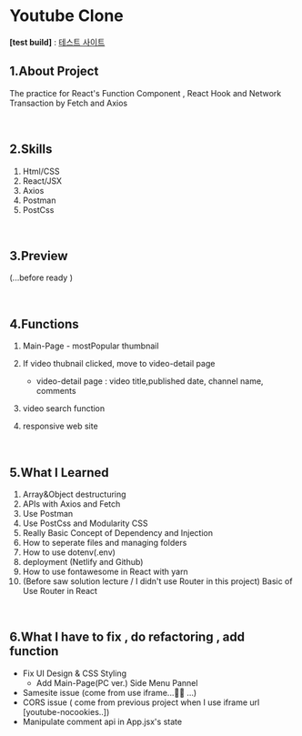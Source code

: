 # Youtube Clone

**[test build]** : <a href="https://6241cb2c3c6e501d03b7fb5d--youtubeclone-final.netlify.app" target="_blank">테스트 사이트</a>

## 1.About Project

The practice for React's Function Component , React Hook and Network Transaction by Fetch and Axios

<br>

## 2.Skills

1. Html/CSS
2. React/JSX
3. Axios
4. Postman
5. PostCss

<br>

## 3.Preview

(...before ready )

<br>

## 4.Functions

1. Main-Page - mostPopular thumbnail
2. If video thubnail clicked, move to video-detail page

   - video-detail page : video title,published date, channel name, comments

3. video search function
4. responsive web site

<br>

## 5.What I Learned

1. Array&Object destructuring
2. APIs with Axios and Fetch
3. Use Postman
4. Use PostCss and Modularity CSS
5. Really Basic Concept of Dependency and Injection
6. How to seperate files and managing folders
7. How to use dotenv(.env)
8. deployment (Netlify and Github)
9. How to use fontawesome in React with yarn
10. (Before saw solution lecture / I didn't use Router in this project) Basic of Use Router in React

<br>

## 6.What I have to fix , do refactoring , add function

- Fix UI Design & CSS Styling
  - Add Main-Page(PC ver.) Side Menu Pannel
- Samesite issue (come from use iframe...😵‍💫 ...)
- CORS issue ( come from previous project when I use iframe url [youtube-nocookies..])
- Manipulate comment api in App.jsx's state
